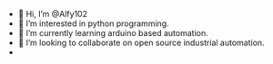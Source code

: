 - 👋 Hi, I’m @Alfy102
- 👀 I’m interested in python programming.
- 🌱 I’m currently learning arduino based automation.
- 💞️ I’m looking to collaborate on open source industrial automation.
- 

<!---
Alfy102/Alfy102 is a ✨ special ✨ repository because its `README.md` (this file) appears on your GitHub profile.
You can click the Preview link to take a look at your changes.
--->
